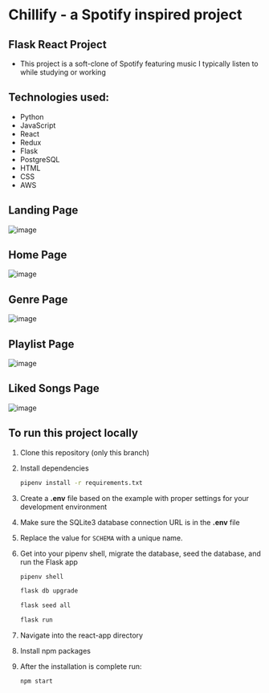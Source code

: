 # Chillify - a Spotify inspired project
## Flask React Project

* This project is a soft-clone of Spotify featuring music I typically listen to while studying or working

## Technologies used:
   * Python
   * JavaScript
   * React
   * Redux
   * Flask
   * PostgreSQL
   * HTML
   * CSS
   * AWS

## Landing Page
![image](https://cdn.discordapp.com/attachments/1118303754714886259/1121570328531972116/image.png)

## Home Page
![image](https://github.com/danishprasla/chillify/assets/116976633/9aee97b3-4155-40a9-a38e-fff817590fca)

## Genre Page
![image](https://github.com/danishprasla/chillify/assets/116976633/d3390353-1dfa-4223-a6c2-41161429e87d)

## Playlist Page
![image](https://github.com/danishprasla/chillify/assets/116976633/b1f3fa3a-97f2-4bce-88e9-19a97d674eba)

## Liked Songs Page
![image](https://github.com/danishprasla/chillify/assets/116976633/14e514c8-ead0-4eec-95e2-b8a4e2e84ce5)



## To run this project locally
1. Clone this repository (only this branch)

2. Install dependencies

      ```bash
      pipenv install -r requirements.txt
      ```

3. Create a **.env** file based on the example with proper settings for your development environment

4. Make sure the SQLite3 database connection URL is in the **.env** file

5. Replace the value for `SCHEMA` with a unique name.

6. Get into your pipenv shell, migrate the database, seed the database, and run the Flask app

   ```bash
   pipenv shell
   ```

   ```bash
   flask db upgrade
   ```

   ```bash
   flask seed all
   ```

   ```bash
   flask run
   ```

7. Navigate into the react-app directory
8. Install npm packages
9. After the installation is complete run:
   ```bash
   npm start
   ```
